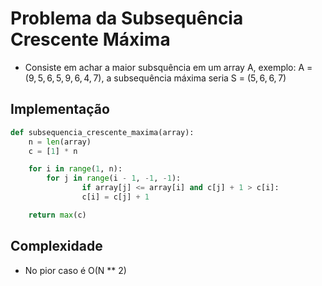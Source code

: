# Problema da Subsequência Crescente Máxima

- Consiste em achar a maior subsquência em um array A, exemplo: A = (9, 5, 6, 5, 9, 6, 4, 7), a subsequência máxima seria S = (5, 6, 6, 7)

## Implementação

```python
def subsequencia_crescente_maxima(array):
    n = len(array)
    c = [1] * n

    for i in range(1, n):
        for j in range(i - 1, -1, -1):
                if array[j] <= array[i] and c[j] + 1 > c[i]:
                c[i] = c[j] + 1

    return max(c)
```

## Complexidade

- No pior caso é O(N \*\* 2)
